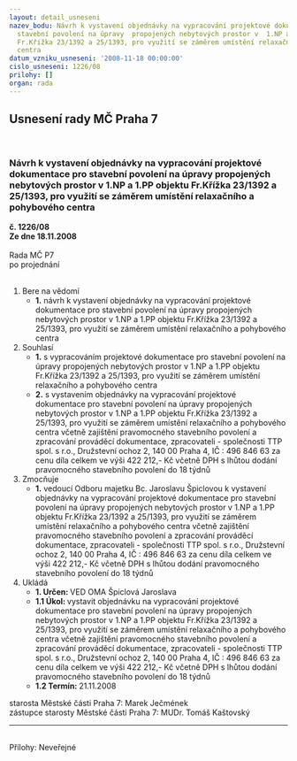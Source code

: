 ```yaml
---
layout: detail_usneseni
nazev_bodu: Návrh k vystavení objednávky na vypracování projektové dokumentace pro
  stavební povolení na úpravy  propojených nebytových prostor v  1.NP a 1.PP objektu
  Fr.Křížka 23/1392 a 25/1393, pro využití se záměrem umístění relaxačního a pohybového
  centra
datum_vzniku_usneseni: '2008-11-18 00:00:00'
cislo_usneseni: 1226/08
prilohy: []
organ: rada
---
```

<div id="ucUsn_pList" class="usn">
	<span><h2>Usnesení rady MČ Praha 7 </h2>
<br></span><div class="standBody">
<span><h3>Návrh k vystavení objednávky na vypracování projektové dokumentace pro stavební povolení na úpravy  propojených nebytových prostor v  1.NP a 1.PP objektu Fr.Křížka 23/1392 a 25/1393, pro využití se záměrem umístění relaxačního a pohybového centra</h3></span><div class="center">
		<strong>č. 1226/08</strong><br>
	</div>
<div class="center">
		<strong>Ze dne 18.11.2008</strong><br><br>
	</div>Rada MČ P7<br> po projednání<br><br><ol>
<li>Bere na vědomí<ul><li>
<strong>1.</strong> návrh k vystavení objednávky na vypracování projektové dokumentace pro stavební povolení na úpravy  propojených nebytových prostor v  1.NP a 1.PP objektu Fr.Křížka 23/1392 a 25/1393, pro využití se záměrem umístění relaxačního a pohybového centra</li></ul>
</li>
<li>Souhlasí<ul>
<li>
<strong>1.</strong> s vypracováním projektové dokumentace pro stavební povolení na úpravy  propojených nebytových prostor v  1.NP a 1.PP objektu Fr.Křížka 23/1392 a 25/1393, pro využití se záměrem umístění relaxačního a pohybového centra </li>
<li>
<strong>2.</strong> s vystavením objednávky na vypracování projektové dokumentace pro stavební povolení na úpravy  propojených nebytových prostor v  1.NP a 1.PP objektu Fr.Křížka 23/1392 a 25/1393, pro využití se záměrem umístění relaxačního a pohybového centra včetně zajištění pravomocného stavebního povolení a zpracování prováděcí dokumentace, zpracovateli - společnosti TTP spol. s r.o., Družstevní ochoz 2, 140 00 Praha 4, IČ : 496 846 63 za cenu díla celkem ve výši 422 212,- Kč včetně DPH s lhůtou dodání pravomocného stavebního povolení do 18 týdnů </li>
</ul>
</li>
<li>Zmocňuje<ul><li>
<strong>1.</strong> vedoucí Odboru majetku Bc. Jaroslavu Špiclovou k vystavení  objednávky na vypracování projektové dokumentace pro stavební povolení na úpravy  propojených nebytových prostor v  1.NP a 1.PP objektu Fr.Křížka 23/1392 a 25/1393, pro využití se záměrem umístění relaxačního a pohybového centra včetně zajištění pravomocného stavebního povolení a zpracování prováděcí dokumentace, zpracovateli - společnosti TTP spol. s r.o., Družstevní ochoz 2, 140 00 Praha 4, IČ : 496 846 63 za cenu díla celkem ve výši 422 212,- Kč včetně DPH s lhůtou dodání pravomocného stavebního povolení do 18 týdnů </li></ul>
</li>
<li>Ukládá<ul>
<li>
<strong>1. Určen: </strong>VED OMA Špiclová Jaroslava</li>
<li>
<strong>1.1 Úkol: </strong>vystavit objednávku  na vypracování projektové dokumentace pro stavební povolení na úpravy  propojených nebytových prostor v  1.NP a 1.PP objektu Fr.Křížka 23/1392 a 25/1393, pro využití se záměrem umístění relaxačního a pohybového centra včetně zajištění pravomocného stavebního povolení a zpracování prováděcí dokumentace, zpracovateli - společnosti TTP spol. s r.o., Družstevní ochoz 2, 140 00 Praha 4, IČ : 496 846 63 za cenu díla celkem ve výši 422 212,- Kč včetně DPH s lhůtou dodání pravomocného stavebního povolení do 18 týdnů </li>
<li>
<strong>1.2 Termín: </strong>21.11.2008</li>
</ul>
</li>
</ol>starosta Městské části Praha 7: Marek Ječmének<br>zástupce starosty Městské části Praha 7: MUDr. Tomáš Kaštovský <hr>
<br>Přílohy: Neveřejné</div>
</div>